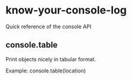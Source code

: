 # know-your-console-log
Quick reference of the console API

## console.table

Print objects nicely in tabular format.

Example: console.table(location)
